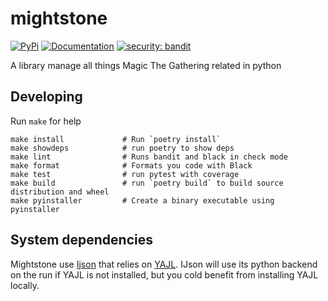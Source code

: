 # mightstone


[![PyPi](https://img.shields.io/pypi/v/mightstone.svg)](https://pypi.python.org/pypi/mightstone)
[![Documentation](https://readthedocs.org/projects/mightstone/badge/?version=latest)](https://mightstone.readthedocs.io/en/latest/?badge=latest)
[![security: bandit](https://img.shields.io/badge/security-bandit-yellow.svg)](https://github.com/PyCQA/bandit)

A library manage all things Magic The Gathering related in python


## Developing

Run `make` for help

    make install             # Run `poetry install`
    make showdeps            # run poetry to show deps
    make lint                # Runs bandit and black in check mode
    make format              # Formats you code with Black
    make test                # run pytest with coverage
    make build               # run `poetry build` to build source distribution and wheel
    make pyinstaller         # Create a binary executable using pyinstaller


## System dependencies

Mightstone use [Ijson](https://github.com/ICRAR/ijson) that relies on [YAJL](https://lloyd.github.io/yajl/). IJson will
use its python backend on the run if YAJL is not installed, but you cold benefit from installing YAJL locally.


